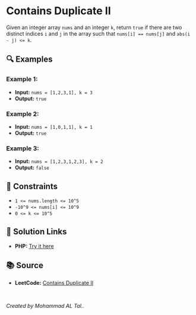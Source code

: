 # Contains Duplicate II

Given an integer array `nums` and an integer `k`, return `true` if there are two distinct indices `i` and `j` in the array such that `nums[i] == nums[j]` and `abs(i - j) <= k`.
## 🔍 Examples

### Example 1:
- **Input:** `nums = [1,2,3,1], k = 3`
- **Output:** `true`

### Example 2:
- **Input:** `nums = [1,0,1,1], k = 1`
- **Output:** `true`

### Example 3:
- **Input:** `nums = [1,2,3,1,2,3], k = 2`
- **Output:** `false`

## 📝 Constraints
- `1 <= nums.length <= 10^5`
- `-10^9 <= nums[i] <= 10^9`
- `0 <= k <= 10^5`

## 🔗 Solution Links

- **PHP:** [Try it here](https://www.programiz.com/online-compiler/9pg0hV8kkY7ra)


## 📚 Source
- **LeetCode:** [Contains Duplicate II](https://leetcode.com/problems/contains-duplicate-ii)

<br>

*Created by Mohammad AL Tal..*
